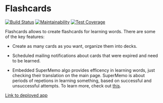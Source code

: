 # Flashcards 
[![Build Status](https://travis-ci.org/fly49/flashcards.svg?branch=master)](https://travis-ci.org/fly49/flashcards)
[![Maintainability](https://api.codeclimate.com/v1/badges/a749838199000b2c0fb8/maintainability)](https://codeclimate.com/github/fly49/flashcards/maintainability)
[![Test Coverage](https://api.codeclimate.com/v1/badges/a749838199000b2c0fb8/test_coverage)](https://codeclimate.com/github/fly49/flashcards/test_coverage)

Flashcards allows to create flashcards for learning words. 
There are some of the key features:

* Create as many cards as you want, organize them into decks.

* Scheduled mailing notifications about cards that were expired and need to be learned.

* Embedded SuperMemo algo provides efficency in learning words, just checking their translation on the main page. SuperMemo is about periods of repetions in learning something, based on successful and unsuccessful attempts. To learn more, check out [this](https://www.supermemo.com/english/ol/sm2.htm).

[Link to deployed app](https://flymyflashcards.herokuapp.com/)
